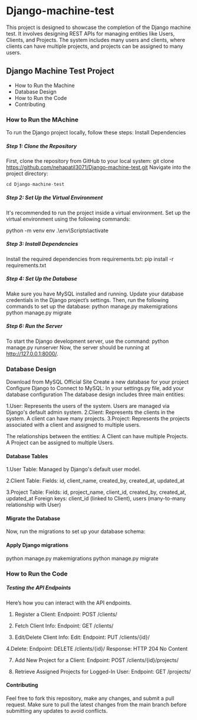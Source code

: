# Django-machine-test
This project is designed to showcase the completion of the Django machine test. It involves designing REST APIs for managing entities like Users, Clients, and Projects. The system includes many users and clients, where clients can have multiple projects, and projects can be assigned to many users.

## Django Machine Test Project
- How to Run the Machine
- Database Design
- How to Run the Code
- Contributing 


### How to Run the MAchine
To run the Django project locally, follow these steps:
Install Dependencies

##### Step 1: Clone the Repository
First, clone the repository from GitHub to your local system:
git clone https://github.com/nehapatil3071/Django-machine-test.git
Navigate into the project directory:
```python
cd Django-machine-test
```

##### Step 2: Set Up the Virtual Environment
It's recommended to run the project inside a virtual environment. Set up the virtual environment using the following commands:

python -m venv env
.\env\Scripts\activate

##### Step 3: Install Dependencies
Install the required dependencies from requirements.txt:
pip install -r requirements.txt

##### Step 4: Set Up the Database
Make sure you have MySQL installed and running. Update your database credentials in the Django project’s settings. Then, run the following commands to set up the database:
python manage.py makemigrations
python manage.py migrate

##### Step 6: Run the Server
To start the Django development server, use the command:
python manage.py runserver
Now, the server should be running at http://127.0.0.1:8000/.

### Database Design
Download from MySQL Official Site
Create a new database for your project
Configure Django to Connect to MySQL: In your settings.py file, add your database configuration
The database design includes three main entities:

1.User: Represents the users of the system. Users are managed via Django's default admin system.
2.Client: Represents the clients in the system. A client can have many projects.
3.Project: Represents the projects associated with a client and assigned to multiple users.

The relationships between the entities:
  A Client can have multiple Projects.
  A Project can be assigned to multiple Users.
  
#### Database Tables
1.User Table:
Managed by Django's default user model.

2.Client Table:
Fields: id, client_name, created_by, created_at, updated_at

3.Project Table:
Fields: id, project_name, client_id, created_by, created_at, updated_at
Foreign keys: client_id (linked to Client), users (many-to-many relationship with User)

#### Migrate the Database
Now, run the migrations to set up your database schema:
#### Apply Django migrations
python manage.py makemigrations
python manage.py migrate

### How to Run the Code
##### Testing the API Endpoints
Here’s how you can interact with the API endpoints.

1. Register a Client:
Endpoint: POST /clients/

3. Fetch Client Info:
Endpoint: GET /clients/

5. Edit/Delete Client Info:
Edit:
Endpoint: PUT /clients/{id}/

4.Delete:
Endpoint: DELETE /clients/{id}/
Response: HTTP 204 No Content

7. Add New Project for a Client:
Endpoint: POST /clients/{id}/projects/

9. Retrieve Assigned Projects for Logged-In User:
Endpoint: GET /projects/

#### Contributing
Feel free to fork this repository, make any changes, and submit a pull request. Make sure to pull the latest changes from the main branch before submitting any updates to avoid conflicts.

